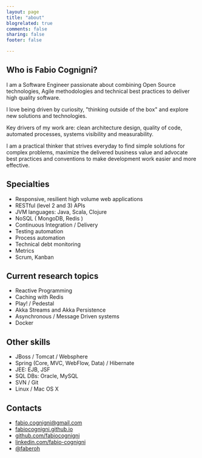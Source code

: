 ```yaml
---
layout: page
title: "about"
blogrelated: true
comments: false
sharing: false
footer: false

---
```


## Who is Fabio Cognigni?

I am a Software Engineer passionate about combining Open Source technologies, Agile methodologies and technical best practices to deliver high quality software.

I love being driven by curiosity, "thinking outside of the box" and explore new solutions and technologies.

Key drivers of my work are: clean architecture design, quality of code, automated processes, systems visibility and measurability.

I am a practical thinker that strives everyday to find simple solutions for complex problems, maximize the delivered business value and advocate best practices and conventions to make development work easier and more effective.

## Specialties

- Responsive, resilient high volume web applications
- RESTful (level 2 and 3) APIs
- JVM languages: Java, Scala, Clojure
- NoSQL ( MongoDB, Redis )
- Continuous Integration / Delivery
- Testing automation
- Process automation
- Technical debt monitoring
- Metrics
- Scrum, Kanban

## Current research topics

- Reactive Programming
- Caching with Redis
- Play! / Pedestal
- Akka Streams and Akka Persistence
- Asynchronous / Message Driven systems
- Docker

## Other skills

- JBoss / Tomcat / Websphere
- Spring (Core, MVC, WebFlow, Data) / Hibernate
- JEE: EJB, JSF
- SQL DBs: Oracle, MySQL
- SVN / Git
- Linux / Mac OS X

## Contacts

- <a href="mailto:fabio.cognigni@gmail.com">fabio.cognigni@gmail.com</a>
- [fabiocognigni.github.io](http://fabiocognigni.github.io)
- [github.com/fabiocognigni](http://github.com/fabiocognigni)
- [linkedin.com/fabio-cognigni](http://linkedin.com/pub/fabio-cognigni/4/a88/980)
- [@faberoh](http://twitter.com/faberoh)
